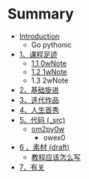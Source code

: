 # Summary

* [Introduction](README.md)
   * Go pythonic
* [1、课程足迹](0MOOC/README.md)
   * [1.1  0wNote](0MOOC/0wnotemd.md)
   * [1.2 1wNote](0MOOC/1wnotemd.md)
   * 1.3 2wNote
* [2、基础旋进](1sTry/README.md)
* [3、迭代作品](2nDev/README.md)
* [4、人生首秀](3rDemo/README.md)
* [5、代码 (_src)](_src/README.md)
   * [om2py0w](_src/0wex0.md)
       * owex0
* [6 、素材 (draft)](draft/README.md)
   * [教程应该怎么写](draft/教程.md)
* [7、有关](ABOUT.md)

